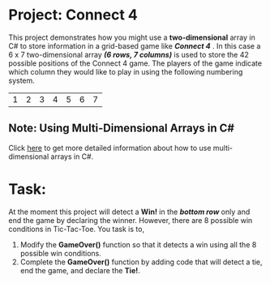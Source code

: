 # Project: Connect 4

This project demonstrates how you might use a **two-dimensional** array in C# to store information in a grid-based game like ***Connect 4*** .  In this case a 6 x 7 two-dimensional array ***(6 rows, 7 columns)*** is used to store the 42 possible positions of the Connect 4 game.  The players of the game indicate which column they would like to play in using the following numbering system.

|   |   |   |   |   |   |   |
| :-------------: | :-------------: | :-------------: | :-------------: | :-------------: | :-------------: | :-------------: |
| 1 | 2 | 3 | 4 | 5 | 6 | 7 |

## Note:  Using Multi-Dimensional Arrays in C#

Click [here](https://docs.microsoft.com/en-us/dotnet/csharp/programming-guide/arrays/multidimensional-arrays) to get more detailed information about how to use multi-dimensional arrays in C#.

# Task:

At the moment this project will detect a **Win!** in the ***bottom row*** only and end the game by declaring the winner.  However, there are 8 possible win conditions in Tic-Tac-Toe.  You task is to,

1.  Modify the **GameOver()** function so that it detects a win using all the 8 possible win conditions.
2.  Complete the **GameOver()** function by adding code that will detect a tie, end the game, and declare the **Tie!**.
